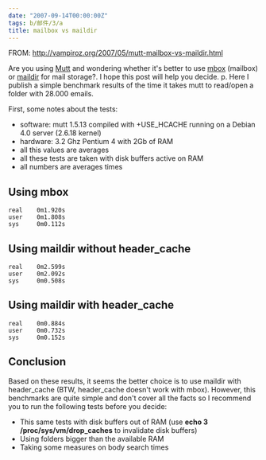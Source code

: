 ```yaml
---
date: "2007-09-14T00:00:00Z"
tags: b/邮件/3/a
title: mailbox vs maildir
---
```


FROM: http://vampiroz.org/2007/05/mutt-mailbox-vs-maildir.html

Are you using [Mutt](http://www.mutt.org/) and wondering whether it's better to use  [mbox](http://en.wikipedia.org/wiki/Mbox) (mailbox) or [maildir](http://vampiroz.org/2007/05/mutt-mailbox-vs-maildir.html) for mail storage?. I hope this post will help you decide. p. Here I publish a simple benchmark results of the time it takes mutt to read/open a folder with 28.000 emails. 

First, some notes about the tests:

-   software: mutt 1.5.13 compiled with +USE_HCACHE running on a Debian 4.0 server (2.6.18 kernel)
-   hardware: 3.2 Ghz Pentium 4 with 2Gb of RAM
-   all this values are averages
-   all these tests are taken with disk buffers active on RAM
-   all numbers are averages times

## Using mbox
```
real    0m1.920s
user    0m1.808s
sys     0m0.112s
```

## Using maildir without header_cache
```
real    0m2.599s
user    0m2.092s
sys     0m0.508s
```

## Using maildir with header_cache
```
real    0m0.884s
user    0m0.732s
sys     0m0.152s
```

## Conclusion

Based on these results, it seems the better choice is to use maildir with header_cache (BTW, header_cache doesn't work with mbox). However, this benchmarks are quite simple and don't cover all the facts so I recommend you to run the following tests before you decide:

-   This same tests with disk buffers out of RAM (use __echo 3 /proc/sys/vm/drop_caches__ to invalidate disk buffers)
-   Using folders bigger than the available RAM
-   Taking some measures on body search times
